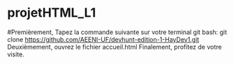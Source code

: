 # projetHTML_L1
#Premièrement, Tapez la commande suivante sur votre terminal git bash: git clone https://github.com/AEENI-UF/devhunt-edition-1-HayDev1.git
Deuxièmement, ouvrez le fichier accueil.html
Finalement, profitez de votre visite.
